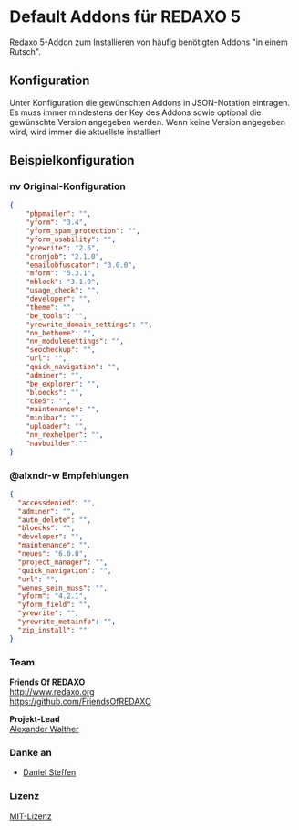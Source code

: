 # Default Addons für REDAXO 5

Redaxo 5-Addon zum Installieren von häufig benötigten Addons "in einem Rutsch".

## Konfiguration

Unter Konfiguration die gewünschten Addons in JSON-Notation eintragen.
Es muss immer mindestens der Key des Addons sowie optional die gewünschte Version angegeben werden. Wenn keine Version angegeben wird, wird immer die aktuellste installiert

## Beispielkonfiguration

### nv Original-Konfiguration

```json
{
    "phpmailer": "",
    "yform": "3.4",
    "yform_spam_protection": "",
    "yform_usability": "",
    "yrewrite": "2.6",
    "cronjob": "2.1.0",
    "emailobfuscator": "3.0.0",
    "mform": "5.3.1",
    "mblock": "3.1.0",
    "usage_check": "",
    "developer": "",
    "theme": "",
    "be_tools": "",
    "yrewrite_domain_settings": "",
    "nv_betheme": "",
    "nv_modulesettings": "",
    "seocheckup": "",
    "url": "",
    "quick_navigation": "",
    "adminer": "",
    "be_explorer": "",
    "bloecks": "",
    "cke5": "",
    "maintenance": "",
    "minibar": "",
    "uploader": "",
    "nv_rexhelper": "",
    "navbuilder":""
}
```

### @alxndr-w Empfehlungen

```JSON
{
  "accessdenied": "",
  "adminer": "",
  "auto_delete": "",
  "bloecks": "",
  "developer": "",
  "maintenance": "",
  "neues": "6.0.0",
  "project_manager": "",
  "quick_navigation": "",
  "url": "",
  "wenns_sein_muss": "",
  "yform": "4.2.1",
  "yform_field": "",
  "yrewrite": "",
  "yrewrite_metainfo": "",
  "zip_install": ""
}
```

### Team

**Friends Of REDAXO**  
<http://www.redaxo.org>  
<https://github.com/FriendsOfREDAXO>

**Projekt-Lead**  
[Alexander Walther](https://github.com/alxndr-w)

### Danke an

- [Daniel Steffen](https://github.com/novinet-git)

### Lizenz

[MIT-Lizenz](https://github.com/FriendsOfREDAXO/pdfout/blob/master/LICENSE.md)
